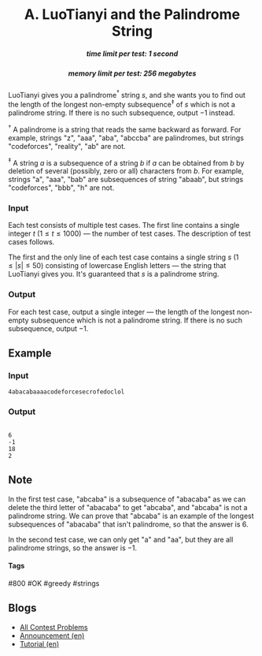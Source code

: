 <h1 style='text-align: center;'> A. LuoTianyi and the Palindrome String</h1>

<h5 style='text-align: center;'>time limit per test: 1 second</h5>
<h5 style='text-align: center;'>memory limit per test: 256 megabytes</h5>

LuoTianyi gives you a palindrome$^{\dagger}$ string $s$, and she wants you to find out the length of the longest non-empty subsequence$^{\ddagger}$ of $s$ which is not a palindrome string. If there is no such subsequence, output $-1$ instead.

$^{\dagger}$ A palindrome is a string that reads the same backward as forward. For example, strings "z", "aaa", "aba", "abccba" are palindromes, but strings "codeforces", "reality", "ab" are not.

$^{\ddagger}$ A string $a$ is a subsequence of a string $b$ if $a$ can be obtained from $b$ by deletion of several (possibly, zero or all) characters from $b$. For example, strings "a", "aaa", "bab" are subsequences of string "abaab", but strings "codeforces", "bbb", "h" are not.

### Input

Each test consists of multiple test cases. The first line contains a single integer $t$ ($1 \le t \le 1000$) — the number of test cases. The description of test cases follows.

The first and the only line of each test case contains a single string $s$ ($1 \le |s| \le 50$) consisting of lowercase English letters — the string that LuoTianyi gives you. It's guaranteed that $s$ is a palindrome string.

### Output

For each test case, output a single integer — the length of the longest non-empty subsequence which is not a palindrome string. If there is no such subsequence, output $-1$.

## Example

### Input


```text
4abacabaaaacodeforcesecrofedoclol
```
### Output

```text

6
-1
18
2

```
## Note

In the first test case, "abcaba" is a subsequence of "abacaba" as we can delete the third letter of "abacaba" to get "abcaba", and "abcaba" is not a palindrome string. We can prove that "abcaba" is an example of the longest subsequences of "abacaba" that isn't palindrome, so that the answer is $6$.

In the second test case, we can only get "a" and "aa", but they are all palindrome strings, so the answer is $-1$.



#### Tags 

#800 #OK #greedy #strings 

## Blogs
- [All Contest Problems](../Codeforces_Round_872_(Div._2).md)
- [Announcement (en)](../blogs/Announcement_(en).md)
- [Tutorial (en)](../blogs/Tutorial_(en).md)
